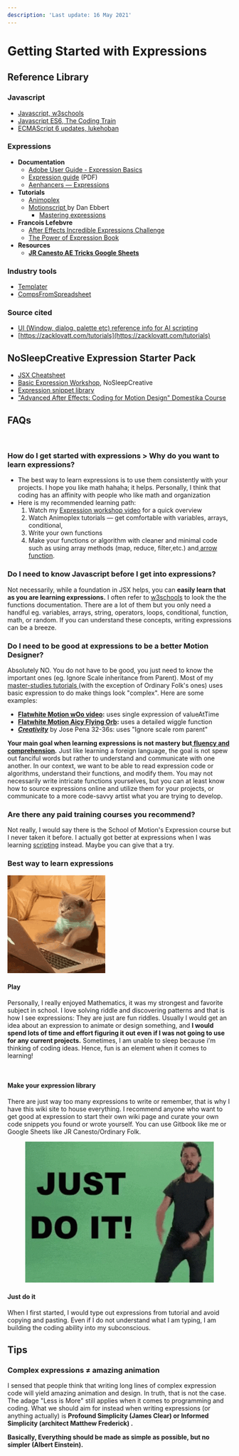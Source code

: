 ```yaml
---
description: 'Last update: 16 May 2021'
---
```


# Getting Started with Expressions

## Reference Library

### **Javascript**

* [Javascript, w3schools](https://www.w3schools.com/js/js\_object\_definition.asp)
* [Javascript ES6, The Coding Train](https://thecodingtrain.com/Tutorials/16-javascript-es6/)
* [ECMAScript 6 updates, lukehoban](https://github.com/lukehoban/es6features)

### Expressions

* **Documentation**
  * [Adobe User Guide - Expression Basics](https://helpx.adobe.com/after-effects/user-guide.html/after-effects/using/expression-basics.ug.html)
  * [Expression guide](https://readthedocs.org/projects/after-effects-expressions-guide/downloads/pdf/latest/) (PDF)
  * [Aenhancers — Expressions](http://expressions.aenhancers.com/)
* **Tutorials**
  * [Animoplex](https://www.youtube.com/channel/UCbfz\_keteqaKbpiRiS95Dqg)
  * [Motionscript ](http://www.motionscript.com/)by Dan Ebbert
    * [Mastering expressions](http://www.motionscript.com/mastering-expressions/table-of-contents.html)
* **Francois Lefebvre**
  * [After Effects Incredible Expressions Challenge](https://www.youtube.com/playlist?list=PLZAr8tT8TcsRj62nIO7ILCMitj5RKjsMf)
  * [The Power of Expression Book](https://aescripts.com/the-power-of-expression/)
* **Resources**
  * [**JR Canesto AE Tricks Google Sheets**](https://docs.google.com/spreadsheets/d/1a3ArTUHAJwVi-ObZofvz6IfrKbSGSENlaTIRTs8pAJU/edit#gid=0)

### **Industry tools**

* [Templater](https://dataclay.com/templater/)
* [CompsFromSpreadsheet](https://aescripts.com/compsfromspreadsheet/)

### Source cited

* [UI (Window, dialog, palette etc) reference info for AI scripting](https://forums.adobe.com/thread/1238745)
* [https://zacklovatt.com/tutorials](https://zacklovatt.com/tutorials)

## NoSleepCreative Expression Starter Pack

* [JSX Cheatsheet](expressions/jsx-cheatsheet.md)
* [Basic Expression Workshop](https://youtu.be/aZ5F1eCm428), NoSleepCreative&#x20;
* [Expression snippet library](expressions/)
* &#x20;["Advanced After Effects: Coding for Motion Design" Domestika Course](https://www.domestika.org/en/courses/3818-advanced-after-effects-coding-for-motion-design)

## FAQs

<figure><img src="../.gitbook/assets/image (43).png" alt=""><figcaption></figcaption></figure>

### How do I get started with expressions > Why do you want to learn expressions?

* The best way to learn expressions is to use them consistently with your projects. I hope you like math hahaha; it helps. Personally, I think that coding has an affinity with people who like math and organization
* Here is my recommended learning path:&#x20;
  1. Watch my [Expression workshop video](https://youtu.be/aZ5F1eCm428) for a quick overview
  2. Watch Animoplex tutorials — get comfortable with variables, arrays, conditional,&#x20;
  3. Write your own functions
  4. Make your functions or algorithm with cleaner and minimal code such as using array methods (map, reduce, filter,etc.) and[ arrow function](https://www.w3schools.com/js/js\_arrow\_function.asp).

### Do I need to know Javascript before I get into expressions?

Not necessarily,  while a foundation in JSX helps, you can **easily learn that as you are learning expressions.** I often refer to [w3schools](https://www.w3schools.com/js/) to look the the functions documentation. There are a lot of them but you only need a handful eg. variables, arrays, string, operators, loops, conditional, function, math, or random. If you can understand these concepts, writing expressions can be a breeze.&#x20;

### Do I need to be good at expressions to be a better Motion Designer?

Absolutely NO. You do not have to be good, you just need to know the important ones (eg. Ignore Scale inheritance from Parent). Most of my [master-studies tutorials ](https://www.youtube.com/playlist?list=PL1TQbviAEvf3C\_W2K-PE8mpOys2n9BDch)(with the exception of Ordinary Folk's ones) uses basic expression to do make things look "complex". Here are some examples:

* [**Flatwhite Motion wOo video**](https://www.youtube.com/watch?v=cLr1YDdqVxg\&t=16s)**:** uses single expression of valueAtTime
* [**Flatwhite Motion Aicy Flying Orb**](https://www.youtube.com/watch?v=HswPRuVbeSM\&t=80s)**:** uses a detailed wiggle function&#x20;
* [_**Creativity**_](https://vimeo.com/424805218) by Jose Pena 32-36s: uses "Ignore scale rom parent"

**Your main goal when learning expressions is not mastery but**[ **fluency and comprehension**](https://www.optilingo.com/blog/general/the-difference-between-proficiency-and-fluency/)_**.**_ Just like learning a foreign language, the goal is not spew out fanciful words but rather to understand and communicate with one another. In our context, we want to be able to read expression code or algorithms, understand their functions, and modify them. You may not necessarily write intricate functions yourselves, but you can at least know how to source expressions online and utilize them for your projects, or communicate to a more code-savvy artist what you are trying to develop.

### Are there any paid training courses you recommend?

Not really, I would say there is the School of Motion's Expression course but I never taken it before. I actually got better at expressions when I was learning [scripting](https://www.fxphd.com/details/196/) instead.  Maybe you can give that a try.&#x20;

### Best way to learn expressions

<div align="left">

<img src="../.gitbook/assets/tenor.gif" alt="">

</div>

#### Play

Personally, I really enjoyed Mathematics, it was my strongest and favorite subject in school. I love solving riddle and discovering patterns and that is how I see expressions: They are just are fun riddles. Usually I would get an idea about an expression to animate or design something, and **I would spend lots of time and effort figuring it out even if I was not going to use for any current projects.** Sometimes, I am unable to sleep because i'm thinking of coding ideas. Hence, fun is an element when it comes to learning!

<figure><img src="../.gitbook/assets/image (44).png" alt=""><figcaption></figcaption></figure>

#### Make your expression library

There are just way too many expressions to write or remember, that is why I have this wiki site to house everything. I recommend anyone who want to get good at expression to start their own wiki page and curate your own code snippets you found or wrote yourself. You can use Gitbook like me or Google Sheets like JR Canesto/Ordinary Folk.

<div align="left">

<figure><img src="../.gitbook/assets/ShiaLabeouf_2.gif" alt=""><figcaption></figcaption></figure>

</div>

#### **Just do it**

When I first started, I would type out expressions from tutorial and avoid copying and pasting. Even if I do not understand what I am typing, I am building the coding ability into my subconscious.&#x20;

## Tips

### Complex expressions ≠ amazing animation

I sensed that people think that writing long lines of complex expression code will yield amazing animation and design. In truth, that is not the case. The adage "Less is More" still applies when it comes to programming and coding. What we should aim for instead when writing expressions  (or anything actually) is **Profound Simplicity (James Clear) or Informed Simplicity (architect Matthew Frederick) .**&#x20;

**Basically, Everything should be made as simple as possible, but no simpler (Albert Einstein).** &#x20;
